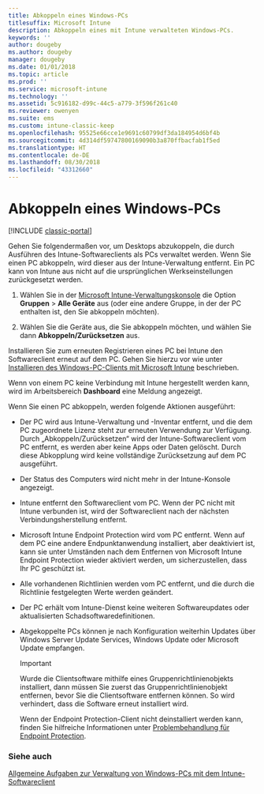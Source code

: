 ```yaml
---
title: Abkoppeln eines Windows-PCs
titlesuffix: Microsoft Intune
description: Abkoppeln eines mit Intune verwalteten Windows-PCs.
keywords: ''
author: dougeby
ms.author: dougeby
manager: dougeby
ms.date: 01/01/2018
ms.topic: article
ms.prod: ''
ms.service: microsoft-intune
ms.technology: ''
ms.assetid: 5c916182-d99c-44c5-a779-3f596f261c40
ms.reviewer: owenyen
ms.suite: ems
ms.custom: intune-classic-keep
ms.openlocfilehash: 95525e66cce1e9691c60799df3da184954d6bf4b
ms.sourcegitcommit: 4d314df59747800169090b3a870ffbacfab1f5ed
ms.translationtype: HT
ms.contentlocale: de-DE
ms.lasthandoff: 08/30/2018
ms.locfileid: "43312660"
---
```

# <a name="retire-a-windows-pc"></a>Abkoppeln eines Windows-PCs

[!INCLUDE [classic-portal](includes/classic-portal.md)]

Gehen Sie folgendermaßen vor, um Desktops abzukoppeln, die durch Ausführen des Intune-Softwareclients als PCs verwaltet werden. Wenn Sie einen PC abkoppeln, wird dieser aus der Intune-Verwaltung entfernt. Ein PC kann von Intune aus nicht auf die ursprünglichen Werkseinstellungen zurückgesetzt werden.

1.  Wählen Sie in der [Microsoft Intune-Verwaltungskonsole](https://manage.microsoft.com/) die Option **Gruppen** &gt; **Alle Geräte** aus (oder eine andere Gruppe, in der der PC enthalten ist, den Sie abkoppeln möchten).

2.  Wählen Sie die Geräte aus, die Sie abkoppeln möchten, und wählen Sie dann **Abkoppeln/Zurücksetzen** aus.

Installieren Sie zum erneuten Registrieren eines PC bei Intune den Softwareclient erneut auf dem PC. Gehen Sie hierzu vor wie unter [Installieren des Windows-PC-Clients mit Microsoft Intune](install-the-windows-pc-client-with-microsoft-intune.md) beschrieben.

Wenn von einem PC keine Verbindung mit Intune hergestellt werden kann, wird im Arbeitsbereich **Dashboard** eine Meldung angezeigt.

Wenn Sie einen PC abkoppeln, werden folgende Aktionen ausgeführt:

-   Der PC wird aus Intune-Verwaltung und -Inventar entfernt, und die dem PC zugeordnete Lizenz steht zur erneuten Verwendung zur Verfügung. Durch „Abkoppeln/Zurücksetzen“ wird der Intune-Softwareclient vom PC entfernt, es werden aber keine Apps oder Daten gelöscht. Durch diese Abkopplung wird keine vollständige Zurücksetzung auf dem PC ausgeführt.

-   Der Status des Computers wird nicht mehr in der Intune-Konsole angezeigt.

-   Intune entfernt den Softwareclient vom PC. Wenn der PC nicht mit Intune verbunden ist, wird der Softwareclient nach der nächsten Verbindungsherstellung entfernt.

-   Microsoft Intune Endpoint Protection wird vom PC entfernt. Wenn auf dem PC eine andere Endpunktanwendung installiert, aber deaktiviert ist, kann sie unter Umständen nach dem Entfernen von Microsoft Intune Endpoint Protection wieder aktiviert werden, um sicherzustellen, dass Ihr PC geschützt ist.

-   Alle vorhandenen Richtlinien werden vom PC entfernt, und die durch die Richtlinie festgelegten Werte werden geändert.

-   Der PC erhält vom Intune-Dienst keine weiteren Softwareupdates oder aktualisierten Schadsoftwaredefinitionen.

-   Abgekoppelte PCs können je nach Konfiguration weiterhin Updates über Windows Server Update Services, Windows Update oder Microsoft Update empfangen.

    > [!IMPORTANT]
    > Wurde die Clientsoftware mithilfe eines Gruppenrichtlinienobjekts installiert, dann müssen Sie zuerst das Gruppenrichtlinienobjekt entfernen, bevor Sie die Clientsoftware entfernen können. So wird verhindert, dass die Software erneut installiert wird.

    Wenn der Endpoint Protection-Client nicht deinstalliert werden kann, finden Sie hilfreiche Informationen unter [Problembehandlung für Endpoint Protection](/intune/troubleshoot-endpoint-protection-in-microsoft-intune).

### <a name="see-also"></a>Siehe auch

[Allgemeine Aufgaben zur Verwaltung von Windows-PCs mit dem Intune-Softwareclient](common-windows-pc-management-tasks-with-the-microsoft-intune-computer-client.md)